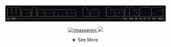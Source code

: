 <!--### Hi there 👋
 
<!--
**rmassaroni/rmassaroni** is a ✨ _special_ ✨ repository because its `README.md` (this file) appears on your GitHub profile.

Here are some ideas to get you started:

- 🔭 I’m currently working on ...
- 🌱 I’m currently learning ...
- 👯 I’m looking to collaborate on ...
- 🤔 I’m looking for help with ...
- 💬 Ask me about ...
- 📫 How to reach me: ...
- 😄 Pronouns: ...
- ⚡ Fun fact: ...
-->
![Alt Text](/welcometobulkos)
<!--
<table style="border-collapse: collapse;">
  <tr>
    <td style="border: none;">
      <a href="https://github.com/rmassaroni">
        <img src="https://github-readme-stats.vercel.app/api?username=rmassaroni&count_private=true&show_icons=true&theme=transparent&line_height=34&show=prs_merged" alt="My github stats">
      </a>
    </td>
    <td style="border: none;">
      <a href="https://github.com/rmassaroni">
        <img src="https://github-readme-stats.vercel.app/api/top-langs/?username=rmassaroni&hide=php,css,html&theme=transparent" alt="Top Langs">
      </a>
    </td>
  </tr>
</table>
-->

  <p align="center"> 
    <a href="https://github.com/rmassaroni/rmassaroni/">
      <img src="https://komarev.com/ghpvc/?username=rmassaroni&label=Profile%20Views" alt="rmassaroni" />
    </a>
    <!--a href="https://github.com/rmassaroni">
      <img height="20" src="https://img.shields.io/github/followers/rmassaroni?label=Follows&logo=&style=flat" />
    </a>-->
    <a href="https://github.com/rmassaroni">
      <img height="20" src="https://img.shields.io/github/stars/rmassaroni?logo=b&style=flat&label=Total%20Stars" />
    </a>
    <a href="https://gitstar-ranking.com/rmassaroni">
      <!--img height="20" src="https://img.shields.io/endpoint?label=star ranking&logo=github&style=flat&url=https%3A%2F%2Fgitstar-ranking.com%2Fusers%2Frmassaroni%2Fshields" /-->
    </a>
    <a href="https://user-badge.committers.top/united_states/rmassaroni">
      <!--img height="20" src="https://user-badge.committers.top/united_states/rmassaroni.svg" /-->
    </a>
  </p>
  
<details>
  <summary align="center">See More</summary>
  <table style="border-collapse: collapse; margin: 0 auto;">
  <tr>
    <td style="border: none;">
      <a href="https://github.com/rmassaroni">
        <img src="https://github-readme-stats.vercel.app/api?username=rmassaroni&count_private=true&show_icons=true&theme=transparent&line_height=34&show=prs_merged" alt="My github stats">
      </a>
    </td>
    <td style="border: none;">
      <a href="https://github.com/rmassaroni">
        <img src="https://github-readme-stats.vercel.app/api/top-langs/?username=rmassaroni&hide=php,css,html&theme=transparent" alt="Top Langs">
      </a>
    </td>
  </tr>
</table>

```bash
  bash <(curl https://raw.githubusercontent.com/rmassaroni/bulkOS/main/install.sh);
  bash <(curl https://raw.githubusercontent.com/rmassaroni/rjvim/main/install.sh);
  source $HOME/.zshrc
```

</details>



<!--total lines of code
